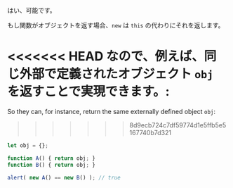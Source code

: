 はい、可能です。

もし関数がオブジェクトを返す場合、`new` は `this` の代わりにそれを返します。

<<<<<<< HEAD
なので、例えば、同じ外部で定義されたオブジェクト `obj` を返すことで実現できます。:
=======
So they can, for instance, return the same externally defined object `obj`:
>>>>>>> 8d9ecb724c7df59774d1e5ffb5e5167740b7d321

```js run no-beautify
let obj = {};

function A() { return obj; }
function B() { return obj; }

alert( new A() == new B() ); // true
```
